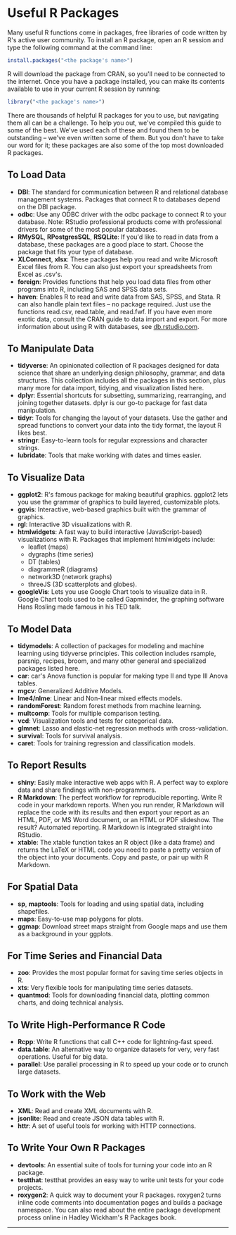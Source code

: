 # Useful R Packages

Many useful R functions come in packages, free libraries of code written by R's active user community. To install an R package, open an R session and type the following command at the command line:

```R
install.packages("<the package's name>")
```

R will download the package from CRAN, so you'll need to be connected to the internet. Once you have a package installed, you can make its contents available to use in your current R session by running:

```R
library("<the package's name>")
```

There are thousands of helpful R packages for you to use, but navigating them all can be a challenge. To help you out, we've compiled this guide to some of the best. We've used each of these and found them to be outstanding – we've even written some of them. But you don't have to take our word for it; these packages are also some of the top most downloaded R packages.

## To Load Data

- **DBI**: The standard for communication between R and relational database management systems. Packages that connect R to databases depend on the DBI package.
- **odbc**: Use any ODBC driver with the odbc package to connect R to your database. Note: RStudio professional products come with professional drivers for some of the most popular databases.
- **RMySQL**, **RPostgresSQL**, **RSQLite**: If you'd like to read in data from a database, these packages are a good place to start. Choose the package that fits your type of database.
- **XLConnect**, **xlsx**: These packages help you read and write Microsoft Excel files from R. You can also just export your spreadsheets from Excel as .csv's.
- **foreign**: Provides functions that help you load data files from other programs into R, including SAS and SPSS data sets.
- **haven**: Enables R to read and write data from SAS, SPSS, and Stata. R can also handle plain text files – no package required. Just use the functions read.csv, read.table, and read.fwf. If you have even more exotic data, consult the CRAN guide to data import and export. For more information about using R with databases, see [db.rstudio.com](https://db.rstudio.com).

## To Manipulate Data

- **tidyverse**: An opinionated collection of R packages designed for data science that share an underlying design philosophy, grammar, and data structures. This collection includes all the packages in this section, plus many more for data import, tidying, and visualization listed here.
- **dplyr**: Essential shortcuts for subsetting, summarizing, rearranging, and joining together datasets. dplyr is our go-to package for fast data manipulation.
- **tidyr**: Tools for changing the layout of your datasets. Use the gather and spread functions to convert your data into the tidy format, the layout R likes best.
- **stringr**: Easy-to-learn tools for regular expressions and character strings.
- **lubridate**: Tools that make working with dates and times easier.

## To Visualize Data

- **ggplot2**: R's famous package for making beautiful graphics. ggplot2 lets you use the grammar of graphics to build layered, customizable plots.
- **ggvis**: Interactive, web-based graphics built with the grammar of graphics.
- **rgl**: Interactive 3D visualizations with R.
- **htmlwidgets**: A fast way to build interactive (JavaScript-based) visualizations with R. Packages that implement htmlwidgets include:
  - leaflet (maps)
  - dygraphs (time series)
  - DT (tables)
  - diagrammeR (diagrams)
  - network3D (network graphs)
  - threeJS (3D scatterplots and globes).
- **googleVis**: Lets you use Google Chart tools to visualize data in R. Google Chart tools used to be called Gapminder, the graphing software Hans Rosling made famous in his TED talk.

## To Model Data

- **tidymodels**: A collection of packages for modeling and machine learning using tidyverse principles. This collection includes rsample, parsnip, recipes, broom, and many other general and specialized packages listed here.
- **car**: car's Anova function is popular for making type II and type III Anova tables.
- **mgcv**: Generalized Additive Models.
- **lme4/nlme**: Linear and Non-linear mixed effects models.
- **randomForest**: Random forest methods from machine learning.
- **multcomp**: Tools for multiple comparison testing.
- **vcd**: Visualization tools and tests for categorical data.
- **glmnet**: Lasso and elastic-net regression methods with cross-validation.
- **survival**: Tools for survival analysis.
- **caret**: Tools for training regression and classification models.

## To Report Results

- **shiny**: Easily make interactive web apps with R. A perfect way to explore data and share findings with non-programmers.
- **R Markdown**: The perfect workflow for reproducible reporting. Write R code in your markdown reports. When you run render, R Markdown will replace the code with its results and then export your report as an HTML, PDF, or MS Word document, or an HTML or PDF slideshow. The result? Automated reporting. R Markdown is integrated straight into RStudio.
- **xtable**: The xtable function takes an R object (like a data frame) and returns the LaTeX or HTML code you need to paste a pretty version of the object into your documents. Copy and paste, or pair up with R Markdown.

## For Spatial Data

- **sp**, **maptools**: Tools for loading and using spatial data, including shapefiles.
- **maps**: Easy-to-use map polygons for plots.
- **ggmap**: Download street maps straight from Google maps and use them as a background in your ggplots.

## For Time Series and Financial Data

- **zoo**: Provides the most popular format for saving time series objects in R.
- **xts**: Very flexible tools for manipulating time series datasets.
- **quantmod**: Tools for downloading financial data, plotting common charts, and doing technical analysis.

## To Write High-Performance R Code

- **Rcpp**: Write R functions that call C++ code for lightning-fast speed.
- **data.table**: An alternative way to organize datasets for very, very fast operations. Useful for big data.
- **parallel**: Use parallel processing in R to speed up your code or to crunch large datasets.

## To Work with the Web

- **XML**: Read and create XML documents with R.
- **jsonlite**: Read and create JSON data tables with R.
- **httr**: A set of useful tools for working with HTTP connections.

## To Write Your Own R Packages

- **devtools**: An essential suite of tools for turning your code into an R package.
- **testthat**: testthat provides an easy way to write unit tests for your code projects.
- **roxygen2**: A quick way to document your R packages. roxygen2 turns inline code comments into documentation pages and builds a package namespace. You can also read about the entire package development process online in Hadley Wickham's R Packages book.

---
